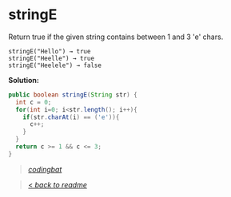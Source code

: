 # stringE

Return true if the given string contains between 1 and 3 'e' chars.

```
stringE("Hello") → true
stringE("Heelle") → true
stringE("Heelele") → false
```

**Solution:**

```java
public boolean stringE(String str) {
  int c = 0;
  for(int i=0; i<str.length(); i++){
    if(str.charAt(i) == ('e')){
      c++;
    }
  }
  return c >= 1 && c <= 3;
}
```

> _[codingbat](http://codingbat.com/prob/p173784)_

> [< _back to readme_](/README.md)
